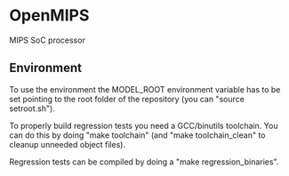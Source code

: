 
OpenMIPS
========

MIPS SoC processor

Environment
-----------

To use the environment the MODEL_ROOT environment variable has to be set pointing
to the root folder of the repository (you can "source setroot.sh").

To properly build regression tests you need a GCC/binutils toolchain. You can do this
by doing "make toolchain" (and "make toolchain_clean" to cleanup unneeded object files).

Regression tests can be compiled by doing a "make regression_binaries".

